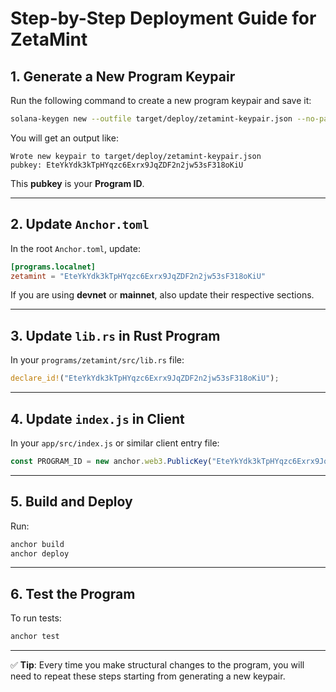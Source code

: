 # Step-by-Step Deployment Guide for ZetaMint

## 1. Generate a New Program Keypair
Run the following command to create a new program keypair and save it:
```bash
solana-keygen new --outfile target/deploy/zetamint-keypair.json --no-passphrase
```
You will get an output like:
```
Wrote new keypair to target/deploy/zetamint-keypair.json
pubkey: EteYkYdk3kTpHYqzc6Exrx9JqZDF2n2jw53sF318oKiU
```
This **pubkey** is your **Program ID**.

---

## 2. Update `Anchor.toml`
In the root `Anchor.toml`, update:
```toml
[programs.localnet]
zetamint = "EteYkYdk3kTpHYqzc6Exrx9JqZDF2n2jw53sF318oKiU"
```

If you are using **devnet** or **mainnet**, also update their respective sections.

---

## 3. Update `lib.rs` in Rust Program
In your `programs/zetamint/src/lib.rs` file:
```rust
declare_id!("EteYkYdk3kTpHYqzc6Exrx9JqZDF2n2jw53sF318oKiU");
```

---

## 4. Update `index.js` in Client
In your `app/src/index.js` or similar client entry file:
```javascript
const PROGRAM_ID = new anchor.web3.PublicKey("EteYkYdk3kTpHYqzc6Exrx9JqZDF2n2jw53sF318oKiU");
```

---

## 5. Build and Deploy
Run:
```bash
anchor build
anchor deploy
```

---

## 6. Test the Program
To run tests:
```bash
anchor test
```

---

✅ **Tip**: Every time you make structural changes to the program, you will need to repeat these steps starting from generating a new keypair.
